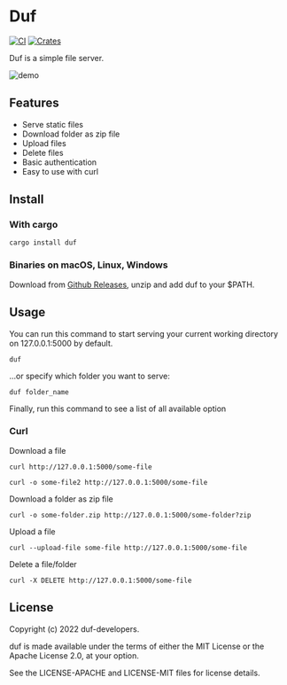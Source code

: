 # Duf

[![CI](https://github.com/sigoden/duf/actions/workflows/ci.yaml/badge.svg)](https://github.com/sigoden/duf/actions/workflows/ci.yaml)
[![Crates](https://img.shields.io/crates/v/duf.svg)](https://crates.io/crates/duf)

Duf is a simple file server.

![demo](https://user-images.githubusercontent.com/4012553/170822562-c6594de5-0bb2-4d5e-ba66-5731ab6481fd.png)

## Features

- Serve static files
- Download folder as zip file
- Upload files
- Delete files
- Basic authentication
- Easy to use with curl

## Install

### With cargo

```
cargo install duf
```

### Binaries on macOS, Linux, Windows

Download from [Github Releases](https://github.com/sigoden/duf/releases), unzip and add duf to your $PATH.

## Usage

You can run this command to start serving your current working directory on 127.0.0.1:5000 by default.

```
duf
```

...or specify which folder you want to serve:

```
duf folder_name
```

Finally, run this command to see a list of all available option



### Curl

Download a file
```
curl http://127.0.0.1:5000/some-file

curl -o some-file2 http://127.0.0.1:5000/some-file
```

Download a folder as zip file

```
curl -o some-folder.zip http://127.0.0.1:5000/some-folder?zip
```

Upload a file

```
curl --upload-file some-file http://127.0.0.1:5000/some-file
```

Delete a file/folder

```
curl -X DELETE http://127.0.0.1:5000/some-file
```

## License

Copyright (c) 2022 duf-developers.

duf is made available under the terms of either the MIT License or the Apache License 2.0, at your option.

See the LICENSE-APACHE and LICENSE-MIT files for license details.